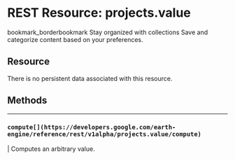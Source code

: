  
#  REST Resource: projects.value
bookmark_borderbookmark Stay organized with collections  Save and categorize content based on your preferences. 
## Resource
There is no persistent data associated with this resource.
## Methods  
---  
### `compute[](https://developers.google.com/earth-engine/reference/rest/v1alpha/projects.value/compute)`
|  Computes an arbitrary value.  
